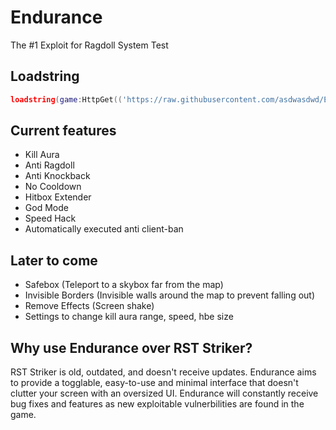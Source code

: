 # Endurance
The #1 Exploit for Ragdoll System Test

## Loadstring
```lua
loadstring(game:HttpGet(('https://raw.githubusercontent.com/asdwasdwd/Endurance/main/Endurance.lua')))()
```

## Current features
- Kill Aura
- Anti Ragdoll
- Anti Knockback
- No Cooldown
- Hitbox Extender
- God Mode
- Speed Hack
- Automatically executed anti client-ban

## Later to come
- Safebox (Teleport to a skybox far from the map)
- Invisible Borders (Invisible walls around the map to prevent falling out)
- Remove Effects (Screen shake)
- Settings to change kill aura range, speed, hbe size

## Why use Endurance over RST Striker?
RST Striker is old, outdated, and doesn't receive updates. Endurance aims to provide a togglable, easy-to-use and minimal interface that doesn't clutter your screen with an oversized UI. Endurance will constantly receive bug fixes and features as new exploitable vulnerbilities are found in the game.
